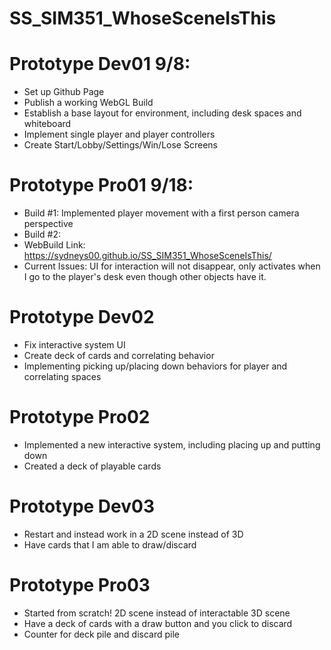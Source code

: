 # SS_SIM351_WhoseSceneIsThis
 
# Prototype Dev01 9/8:
- Set up Github Page
- Publish a working WebGL Build
- Establish a base layout for environment, including desk spaces and whiteboard
- Implement single player and player controllers
- Create Start/Lobby/Settings/Win/Lose Screens

# Prototype Pro01 9/18: 
- Build #1: Implemented player movement with a first person camera perspective
- Build #2:
- WebBuild Link: https://sydneys00.github.io/SS_SIM351_WhoseSceneIsThis/
- Current Issues: UI for interaction will not disappear, only activates when I go to the player's desk even though other objects have it. 

# Prototype Dev02
- Fix interactive system UI
- Create deck of cards and correlating behavior
- Implementing picking up/placing down behaviors for player and correlating spaces

# Prototype Pro02
- Implemented a new interactive system, including placing up and putting down 
- Created a deck of playable cards
  
# Prototype Dev03
- Restart and instead work in a 2D scene instead of 3D
- Have cards that I am able to draw/discard

# Prototype Pro03
- Started from scratch! 2D scene instead of interactable 3D scene
- Have a deck of cards with a draw button and you click to discard
- Counter for deck pile and discard pile 
